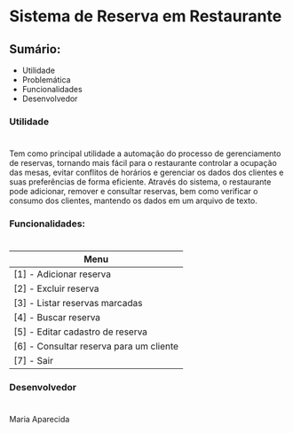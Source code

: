 # Sistema de Reserva em Restaurante

## Sumário:
- Utilidade
- Problemática
- Funcionalidades
- Desenvolvedor

### Utilidade
#  
Tem como principal utilidade a automação do processo de gerenciamento de reservas, tornando mais fácil para o restaurante controlar a ocupação das mesas, evitar conflitos de horários e gerenciar os dados dos clientes e suas preferências de forma eficiente. Através do sistema, o restaurante pode adicionar, remover e consultar reservas, bem como verificar o consumo dos clientes, mantendo os dados em um arquivo de texto.

### Funcionalidades: 
#

| Menu               | 
| ----------------- | 
| [1] - Adicionar reserva 
| [2] - Excluir reserva
| [3] - Listar reservas marcadas
| [4] - Buscar reserva
| [5] - Editar cadastro de reserva
| [6] - Consultar reserva para um cliente
| [7] - Sair



### Desenvolvedor 
#
Maria Aparecida
